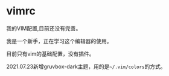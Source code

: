 # vimrc
我的VIM配置,目前还没有完善。

我是一个新手，正在学习这个编辑器的使用。

目前只有vim的基础配置，没有插件。

2021.07.23新增gruvbox-dark主题，用的是`~/.vim/colors`的方式。
